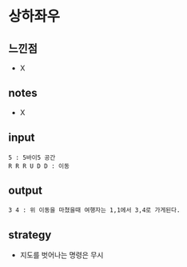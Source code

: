 # 상하좌우

## 느낀점
* X

## notes
* X

## input
```
5 : 5바이5 공간
R R R U D D : 이동
```

## output
```
3 4 : 위 이동을 마쳤을때 여행자는 1,1에서 3,4로 가게된다.
```

## strategy
* 지도를 벗어나는 명령은 무시
